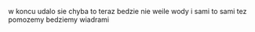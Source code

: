 w koncu udalo sie chyba to teraz bedzie nie weile wody i sami to sami tez pomozemy bedziemy wiadrami
